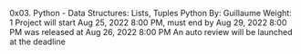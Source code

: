 0x03. Python - Data Structures: Lists, Tuples
Python
 By: Guillaume
 Weight: 1
 Project will start Aug 25, 2022 8:00 PM, must end by Aug 29, 2022 8:00 PM
 was released at Aug 26, 2022 8:00 PM
 An auto review will be launched at the deadline
